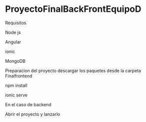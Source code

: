 # ProyectoFinalBackFrontEquipoD

Requisitos

Node js

Angular

ionic

MongoDB

Preparacion del proyecto
descargar los paquetes desde la carpeta Finalfrontend

npm install

ionic serve

En el caso de backend

Abrir el proyecto y lanzarlo
